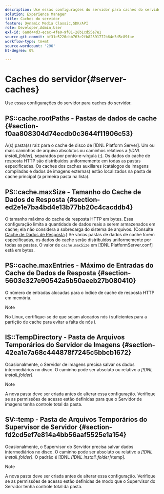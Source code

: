 ```yaml
---
description: Use essas configurações do servidor para caches do servidor.
solution: Experience Manager
title: Caches do servidor
feature: Dynamic Media Classic,SDK/API
role: Developer,Admin,User
exl-id: 6a8d44d3-ecac-4fe0-9f81-28b1cd55e7e1
source-git-commit: bf31e5226cbb763e2fb82391772b64e5d5c89fae
workflow-type: tm+mt
source-wordcount: '296'
ht-degree: 0%

---
```


# Caches do servidor{#server-caches}

Use essas configurações do servidor para caches do servidor.

## PS::cache.rootPaths - Pastas de dados de cache {#section-f0aa808304d74ecdb0c3644f11906c53}

A(s) pasta(s) raiz para o cache de disco de [!DNL Platform Server]. Um ou mais caminhos de arquivo absolutos ou caminhos relativos a *[!DNL install_folder]*, separados por ponto-e-vírgula (;). Os dados do cache de resposta HTTP são distribuídos uniformemente em todas as pastas especificadas. Os caches dos caches auxiliares (catálogos de imagens compiladas e dados de imagens externas) estão localizados na pasta de cache principal (a primeira pasta na lista).

## PS::cache.maxSize - Tamanho do Cache de Dados de Resposta {#section-ed2e1e7ba4bd4e13b77bb20c4cacddb4}

O tamanho máximo do cache de resposta HTTP em bytes. Essa configuração limita a quantidade de dados reais a serem armazenados em cache; ela não considera a sobrecarga do sistema de arquivos. (Consulte [Cache de Dados de Resposta](../../../../is-api/image-serving-api-ref/c-configuration-and-administration/c-data-caches/c-response-data-cache.md#concept-81ea996c242441f2a69f7e9d9b3a29ca).) Se várias pastas de dados de cache forem especificadas, os dados do cache serão distribuídos uniformemente por todas as pastas. O valor de `cache.maxSize` em [!DNL PlatformServer.conf] está em bytes.

## PS::cache.maxEntries - Máximo de Entradas do Cache de Dados de Resposta {#section-5603e327e90542a5b50aeeb27b080410}

O número de entradas alocadas para o índice de cache de resposta HTTP em memória.

>[!NOTE]
>
>No Linux, certifique-se de que sejam alocados nós i suficientes para a partição de cache para evitar a falta de nós i.

## IS::TempDirectory - Pasta de Arquivos Temporários do Servidor de Imagens {#section-42ea1e7a68c444878f7245c5bbcb1672}

Ocasionalmente, o Servidor de imagens precisa salvar os dados intermediários no disco. O caminho pode ser absoluto ou relativo a *[!DNL install_folder]*.

>[!NOTE]
>
>A nova pasta deve ser criada antes de alterar essa configuração. Verifique se as permissões de acesso estão definidas para que o Servidor de imagens tenha controle total da pasta.

## SV::temp - Pasta de Arquivos Temporários do Supervisor de Servidor {#section-fd2cd5ef7e814a4bb56aaf5525e1a154}

Ocasionalmente, o Supervisor do Servidor precisa salvar dados intermediários no disco. O caminho pode ser absoluto ou relativo a *[!DNL install_folder]*. O padrão é [!DNL *[!DNL install_folder]*/temp].

>[!NOTE]
>
>A nova pasta deve ser criada antes de alterar essa configuração. Verifique se as permissões de acesso estão definidas de modo que o Supervisor do Servidor tenha controle total da pasta.
